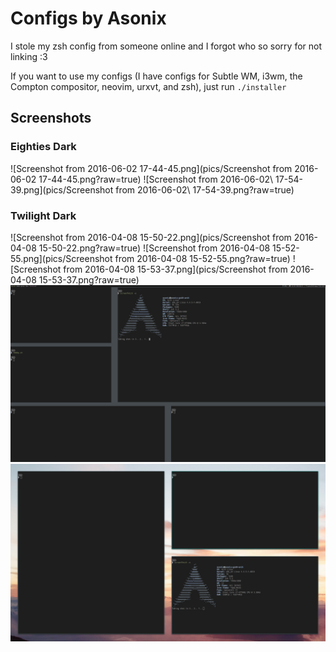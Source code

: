 # Configs by Asonix

I stole my zsh config from someone online and I forgot
who so sorry for not linking :3

If you want to use my configs (I have configs for Subtle WM, i3wm,
the Compton compositor, neovim, urxvt, and zsh), just run `./installer`

## Screenshots

### Eighties Dark
![Screenshot from 2016-06-02 17-44-45.png](pics/Screenshot from 2016-06-02 17-44-45.png?raw=true)
![Screenshot from 2016-06-02\ 17-54-39.png](pics/Screenshot from 2016-06-02\ 17-54-39.png?raw=true)
### Twilight Dark
![Screenshot from 2016-04-08 15-50-22.png](pics/Screenshot from 2016-04-08 15-50-22.png?raw=true)
![Screenshot from 2016-04-08 15-52-55.png](pics/Screenshot from 2016-04-08 15-52-55.png?raw=true)
![Screenshot from 2016-04-08 15-53-37.png](pics/Screenshot from 2016-04-08 15-53-37.png?raw=true)
![screenFetch-2016-04-08_16-00-05.png](pics/screenFetch-2016-04-08_16-00-05.png?raw=true)
![screenFetch-2016-04-08_17-01-53.png](pics/screenFetch-2016-04-08_17-01-53.png?raw=true)
